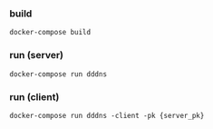 ### build
```
docker-compose build
```

### run (server)
```
docker-compose run dddns  
```


### run (client)
```
docker-compose run dddns -client -pk {server_pk}
```